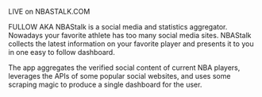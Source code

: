 LIVE on NBASTALK.COM

FULLOW AKA NBAStalk is a social media and statistics aggregator. Nowadays your favorite athlete has too many social media sites. NBAStalk collects the latest information on your favorite player and presents it to you in one easy to follow dashboard.

The app aggregates the verified social content of current NBA players, leverages the APIs of some popular social websites, and uses some scraping magic to produce a single dashboard for the user. 

 
